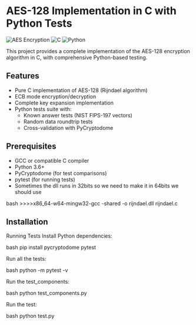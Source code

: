 # AES-128 Implementation in C with Python Tests

![AES Encryption](https://img.shields.io/badge/Algorithm-AES-2ea44f) ![C](https://img.shields.io/badge/Language-C-blue) ![Python](https://img.shields.io/badge/Test%20Suite-Python-yellow)

This project provides a complete implementation of the AES-128 encryption algorithm in C, with comprehensive Python-based testing.

## Features

- Pure C implementation of AES-128 (Rijndael algorithm)
- ECB mode encryption/decryption
- Complete key expansion implementation
- Python tests suite with:
  - Known answer tests (NIST FIPS-197 vectors)
  - Random data roundtrip tests
  - Cross-validation with PyCryptodome


## Prerequisites

- GCC or compatible C compiler
- Python 3.6+
- PyCryptodome (for test comparisons)
- pytest (for running tests)
- Sometimes the dll runs in 32bits so we need to make it in 64bits we should use 

bash
	>>>>x86_64-w64-mingw32-gcc -shared -o rijndael.dll rijndael.c

## Installation


Running Tests
Install Python dependencies:

bash
pip install pycryptodome pytest

Run all the tests:

bash
python -m pytest -v

Run the test_components:

bash
python test_components.py 

Run the test:

bash
python test.py    